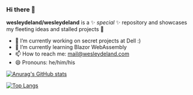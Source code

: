 ### Hi there 👋


**wesleydeland/wesleydeland** is a ✨ _special_ ✨ repository and showcases my fleeting ideas and stalled projects 🤣

- 🔭 I’m currently working on secret projects at Dell :)
- 🌱 I’m currently learning Blazor WebAssembly
- 📫 How to reach me: mail@wesleydeland.com
- 😄 Pronouns: he/him/his

[![Anurag's GitHub stats](https://github-readme-stats.vercel.app/api?username=wesleydeland)](https://github.com/anuraghazra/github-readme-stats)

[![Top Langs](https://github-readme-stats.vercel.app/api/top-langs/?username=wesleydeland)](https://github.com/anuraghazra/github-readme-stats)

